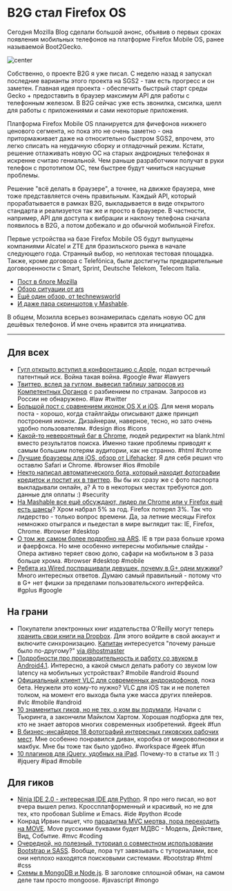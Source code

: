 # B2G стал Firefox OS

Сегодня Mozilla Blog сделали большой анонс, объявив о первых сроках появления мобильных телефонов на платформе Firefox Mobile OS, ранее называемой Boot2Gecko.

![center](http://www.boot2gecko.eu/wp-content/uploads/2012/03/logo_0064_65.png)

Собственно, о проекте B2G я уже писал. С неделю назад я запускал последние варианты этого проекта на SGS2 - там есть прогресс и он заметен. Главная идея проекта - обеспечить быстрый старт среды Gecko + предоставить в браузер максимум API для работы с телефонным железом. В B2G сейчас уже есть звонилка, смсилка, шелл для работы с приложениями и сами некоторые приложения.

Платформа Firefox Mobile OS планируется для фичефонов нижнего ценового сегмента, но пока это не очень заметно - она притормаживает даже на относительно быстром SGS2, впрочем, это легко списать на неудачную сборку и отладочный режим. Кстати, решение отлаживать новую ОС на старых андроидных телефонах я искренне считаю гениальной. Чем раньше разработчики получат в руки телефон с прототипом ОС, тем быстрее будут чиниться насущные проблемы.

Решение "всё делать в браузере", а точнее, на движке браузера, мне тоже представляется очень правильным. Каждый API, который прорабатывается в рамках B2G, выкладывается в виде открытого стандарта и реализуется так же и просто в браузере. В частности, например, API для доступа к вибрации и наклону телефона сначала появилось в B2G, а потом добежало и до обычной мобильной Firefox.

Первые устройства на базе Firefox Mobile OS будут выпущены компаниями Alcatel и ZTE для бразильского рынка в начале следующего года. Странный выбор, но неплохая тестовая площадка. Также, кроме договора с Telefónica, были достигнуты предварительные договоренности с Smart, Sprint, Deutsche Telekom, Telecom Italia.

* [Пост в блоге Mozilla](http://blog.mozilla.org/blog/2012/07/02/firefox-mobile-os/)
* [Обзор ситуации от ars](http://arstechnica.com/gadgets/2012/07/mozillas-b2g-to-be-called-firefox-os-will-ship-in-2013/)
* [Ещё один обзор, от technewsworld](http://www.technewsworld.com/rsstory/75537.html)
* [И даже пара скриншотов у Mashable](http://mashable.com/2012/07/02/firefox-os/).

В общем, Мозилла всерьез вознамерилась сделать новую ОС для дешёвых телефонов. И мне очень нравится эта инициатива.

-----

## Для всех
* [Гугл открыто вступил в конфронтацию с Apple](http://www.bgr.com/2012/07/02/samsung-apple-patent-dispute-google/), подал встречный патентный иск. Война такая война. #google #war #lawyers
* [Твиттер, вслед за гуглом, вывесил таблицу запросов из Компетентных Органов](http://blog.twitter.com/2012/07/twitter-transparency-report.html) с разбиением по странам. Запросов из России не обнаружено. #law #twitter
* [Большой пост с сравнением иконок OS X и iOS](http://pxldot.com/post/26373071943/apples-icon-ecosystem-or-carrying-the-quality-all-the). Для меня мораль поста - хорошо, когда стайлгайды описывают даже принцип построения иконок. Дизайнерам, наверное, тесно, но зато очень удобно пользователям. #design #ios #icons
* [Какой-то невероятный баг в Chrome](http://productforums.google.com/forum/#!topic/websearch/80GcWKQBZhs), людей редиректит на blank.html вместо результатов поиска. Именно такие проблемы приводят к самым большим потерям аудитории, как не странно. #html #chrome
* [Лучшие браузеры для iOS, обзор от Lifehacker](http://lifehacker.com/5922808/lifehacker-faceoff-the-best-web-browsers-for-iphone-and-ipad). Я для себя решил что оставлю Safari и Chrome. #browser #ios #mobile
* [Некто написал автоматического бота, который находит фотографии кредиток и постит их в твиттер](http://mashable.com/2012/07/02/debit-card-photos-online/). Вы бы их сразу же с фото паспорта выкладывали онлайн, а? А то в некоторых местах требуются доп. данные для оплаты :) #security
* [На Mashable все ещё обсуждают, лидер ли Chrome или у Firefox ещё есть шансы](http://mashable.com/2012/07/02/chrome-vs-firefox/)? Хром набрал 5% за год. Firefox потерял 3%. Так что лидерство - только вопрос времени. Да, за летние месяцы Firefox немножко отыгрался и пьедестал в мире выглядит так: IE, Firefox, Chrome. #browser #desktop
* [О том же самом более подробно на ARS](http://arstechnica.com/information-technology/2012/07/firefox-fights-back-holds-on-to-second-place-in-world-browser-shares/). IE в три раза больше хрома и фаерфокса. Но мне особенно интересны мобильные слайды - Опера активно теряет свою долю, сафари на мобильном в 3 раза больше хрома. #browser #desktop #mobile
* [Ребята из Wired поспрашивали девушек, почему в G+ одни мужики](http://www.wired.com/business/2012/07/google-plus-women/)? Много интересных ответов. Думаю самый правильный - потому что в G+ нет фишки за пределами пользовательского интерфейса. #gplus #google


## На грани
* Покупатели электронных книг издательства O'Reilly могут теперь [хранить свои книги на Dropbox](http://shop.oreilly.com/category/customer-service/dropbox.do). Для этого войдите в свой аккаунт и включите синхронизацию.  [Капитан](http://lurkmore.to/Капитан_Очевидность) интересуется "почему раньше было по-другому?" [via @hostmaster](http://github.com/hostmaster)
* [Подробности про производительность и работу со звуком в Android4.1](http://createdigitalmusic.com/2012/07/android-high-performance-audio-in-4-1-and-what-it-means-plus-libpd-goodness-today/). Интересно, а какой смысл делать работу со звуком low latency на мобильных устройствах? #mobile #android #sound
* [Официальный клиент VLC для современных андроидофонов](http://venturebeat.com/2012/07/02/vlc-lands-on-android-beta/), пока бета. Неужели это кому-то нужно? VLC для iOS так и не полетел толком, на момент его выхода была уже масса других плейеров. #vlc #mobile #android
* [10 знаменитых гиков, но не тех, о ком вы подумали](http://www.makeuseof.com/tag/10-famous-geeks-changed-world/). Начали с Тьюринга, а закончили Майклом Хартом. Хорошая подборка для тех, кто не знает авторов многих современных изобретений. #geek #fun
* [В бизнес-инсайдере 18 фотографий интересных гиковских рабочих мест](http://www.businessinsider.com/check-out-these-18-bizarre-hacker-workspaces-2012-7). Мне особенно понравился диван, коробка от микроволновки и макбук. Мне бы тоже так было удобно. #workspace #geek #fun
* [10 плагинов для jQuery, удобных на iPad](http://www.jquery4u.com/mobile/10-jquery-ipad-plugins/#.T_JxlCkiiCg). Почему-то в статье их 11 :) #jquery #ipad #mobile

## Для гиков
* [Ninja IDE 2.0 - интересная IDE для Python](http://ninja-ide.org/). Я про него писал, но вот вчера вышел релиз. Кроссплатформенный и красивый, но не для тех, кто пробовал Sublime и Emacs. #ide #python #code
* Конрад Ирвин пишет, что [парадигма MVC мертва, пора переходить на MOVE](http://cirw.in/blog/time-to-move-on). Move русскими буквами будет МДВС - Модель, Действие, Вид, Событие. #mvc #coding
* [Очередной, но полезный, туториал о совместном использовании Bootstrap и SASS](http://www.1stwebdesigner.com/css/build-website-using-twitter-bootstrap-sass-1/). Вообще, пора тут завязывать с туториалами, все они неплохо находятся поисковыми системами. #bootstrap #html #css
* [Схемы в MongoDB и Node.js](http://slashdot.org/topic/bi/schemas-in-mongodb-with-node-js/). В заголовке сплошной обман, на самом деле там просто mongoose. #javascript #mongo


